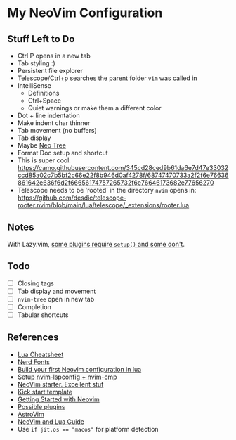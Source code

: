 # My NeoVim Configuration

## Stuff Left to Do

- Ctrl P opens in a new tab
- Tab styling :)
- Persistent file explorer
- Telescope/Ctrl+p searches the parent folder `vim` was called in
- IntelliSense
  - Definitions
  - Ctrl+Space
  - Quiet warnings or make them a different color
- Dot + line indentation
- Make indent char thinner
- Tab movement (no buffers)
- Tab display
- Maybe [Neo Tree](https://github.com/nvim-neo-tree/neo-tree.nvim)
- Format Doc setup and shortcut
- This is super cool: https://camo.githubusercontent.com/345cd28ced9b61da6e7d47e33032ccd85a02c7b5bf2c66e22f8b946d0af4278f/68747470733a2f2f6e76636861642e636f6d2f66656174757265732f6e76646173682e77656270
- Telescope needs to be 'rooted' in the directory `nvim` opens in: https://github.com/desdic/telescope-rooter.nvim/blob/main/lua/telescope/_extensions/rooter.lua

## Notes

With Lazy.vim, [some plugins require `setup()` and some don't](https://stackoverflow.com/questions/76808040/lazyvim-why-do-some-neovim-plugins-need-require-and-setup-functions-to-be-c).

## Todo

- [ ] Closing tags
- [ ] Tab display and movement
- [ ] `nvim-tree` open in new tab
- [ ] Completion
- [ ] Tabular shortcuts

## References

- [Lua Cheatsheet](https://learnxinyminutes.com/docs/lua/)
- [Nerd Fonts](https://www.nerdfonts.com/cheat-sheet)
- [Build your first Neovim configuration in lua](https://vonheikemen.github.io/devlog/tools/build-your-first-lua-config-for-neovim/)
- [Setup nvim-lspconfig + nvim-cmp](https://vonheikemen.github.io/devlog/tools/setup-nvim-lspconfig-plus-nvim-cmp/)
- [NeoVim starter. Excellent stuf](https://github.com/VonHeikemen/nvim-starter/)
- [Kick start template](https://github.com/nvim-lua/kickstart.nvim/blob/master/init.lua)
- [Getting Started with Neovim](https://bryankegley.me/posts/nvim-getting-started/)
- [Possible plugins](https://github.com/moll/vim-bbye)
- [AstroVim](https://github.com/AstroNvim/AstroNvim/blob/main/init.lua)
- [NeoVim and Lua Guide](https://github.com/nanotee/nvim-lua-guide)
- Use `if jit.os == "macos"` for platform detection
